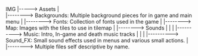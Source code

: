 IMG
|-----> Assets
        |  
        |--------> Backgrounds: Multiple background pieces for in game and main menu
        |
        |--------> Fonts: Collection of fonts used in the game
        |
        |--------> Map: Images with the tiles to use in tilemap
        |
        |--------> Sounds
        |          |
        |          |----------> Music: Intro, In-game and death music tracks
        |          |
        |          |----------> Sound_FX: Small sound effects used in menus and various small actions.
        |
        |--------> Multiple files self descriptive by name.
